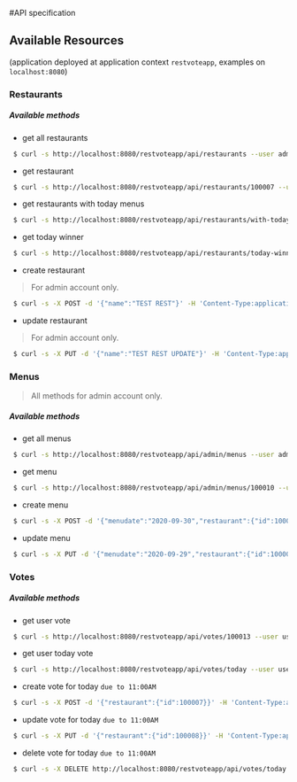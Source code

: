 #API specification

## Available Resources
(application deployed at application context `restvoteapp`, examples on `localhost:8080`)
### Restaurants
##### Available methods
* get all restaurants
```bash
 $ curl -s http://localhost:8080/restvoteapp/api/restaurants --user admin1@example.com:admin1
```
* get restaurant
```bash
 $ curl -s http://localhost:8080/restvoteapp/api/restaurants/100007 --user admin1@example.com:admin1
```
* get restaurants with today menus
```bash
 $ curl -s http://localhost:8080/restvoteapp/api/restaurants/with-today-menus --user admin1@example.com:admin1
```
* get today winner
```bash
 $ curl -s http://localhost:8080/restvoteapp/api/restaurants/today-winner --user user1@example.com:user1
```
* create restaurant
> For admin account only.
```bash
 $ curl -s -X POST -d '{"name":"TEST REST"}' -H 'Content-Type:application/json;charset=UTF-8' http://localhost:8080/restvoteapp/api/admin/restaurants --user admin1@example.com:admin1
```
* update restaurant
> For admin account only.
```bash
 $ curl -s -X PUT -d '{"name":"TEST REST UPDATE"}' -H 'Content-Type:application/json;charset=UTF-8' http://localhost:8080/restvoteapp/api/admin/restaurants/100007 --user admin1@example.com:admin1
```
### Menus
> All methods for admin account only.
>
##### Available methods
* get all menus
```bash
 $ curl -s http://localhost:8080/restvoteapp/api/admin/menus --user admin1@example.com:admin1
```
* get menu
```bash
 $ curl -s http://localhost:8080/restvoteapp/api/admin/menus/100010 --user admin1@example.com:admin1
```
* create menu 
```bash
 $ curl -s -X POST -d '{"menudate":"2020-09-30","restaurant":{"id":100007},"dishes":"TEST STRING NEW"}' -H 'Content-Type:application/json;charset=UTF-8' http://localhost:8080/restvoteapp/api/admin/menus --user admin1@example.com:admin1
```
* update menu
```bash
 $ curl -s -X PUT -d '{"menudate":"2020-09-29","restaurant":{"id":100007},"dishes":"TEST STRING UPDATED"}' -H 'Content-Type:application/json;charset=UTF-8' http://localhost:8080/restvoteapp/api/admin/menus/100020 --user admin1@example.com:admin1
```

### Votes
##### Available methods
* get user vote
```bash
 $ curl -s http://localhost:8080/restvoteapp/api/votes/100013 --user user1@example.com:user1
```
* get user today vote 
```bash
 $ curl -s http://localhost:8080/restvoteapp/api/votes/today --user user1@example.com:user1
```
* create vote for today `due to 11:00AM`
```bash
 $ curl -s -X POST -d '{"restaurant":{"id":100007}}' -H 'Content-Type:application/json;charset=UTF-8' http://localhost:8080/restvoteapp/api/votes/today --user admin1@example.com:admin1
```
* update vote for today `due to 11:00AM`
```bash
 $ curl -s -X PUT -d '{"restaurant":{"id":100008}}' -H 'Content-Type:application/json;charset=UTF-8' http://localhost:8080/restvoteapp/api/votes/today --user admin1@example.com:admin1
```
* delete vote for today `due to 11:00AM`
```bash
 $ curl -s -X DELETE http://localhost:8080/restvoteapp/api/votes/today --user user1@example.com:user1
```